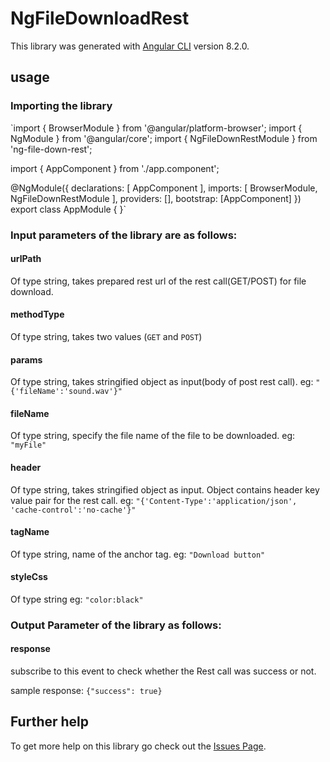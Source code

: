 # NgFileDownloadRest

This library was generated with [Angular CLI](https://github.com/angular/angular-cli) version 8.2.0.

## usage 

### Importing the library
`import { BrowserModule } from '@angular/platform-browser';
import { NgModule } from '@angular/core';
import { NgFileDownRestModule } from 'ng-file-down-rest';

import { AppComponent } from './app.component';

@NgModule({
  declarations: [
    AppComponent
  ],
  imports: [
    BrowserModule,
    NgFileDownRestModule
  ],
  providers: [],
  bootstrap: [AppComponent]
})
export class AppModule { }`

### Input parameters of the library are as follows:

#### urlPath
Of type string, takes prepared rest url of the rest call(GET/POST) for file download.

#### methodType
Of type string, takes two values (`GET` and `POST`)

#### params
Of type string, takes stringified object as input(body of post rest call). 
eg: `"{'fileName':'sound.wav'}"`

#### fileName
Of type string, specify the file name of the file to be downloaded. 
eg: `"myFile"`

#### header
Of type string, takes stringified object as input. Object contains header key value pair for the rest call.
eg: `"{'Content-Type':'application/json', 'cache-control':'no-cache'}"`

#### tagName
Of type string, name of the anchor tag.
eg: `"Download button"`

#### styleCss
Of type string eg: `"color:black"`

### Output Parameter of the library as follows:

#### response
subscribe to this event to check whether the Rest call was success or not. 

sample response: `{"success": true}`

## Further help

To get more help on this library go check out the [Issues Page](https://github.com/trafalgarDWaterLaw/ng-file-down-rest/issues).
